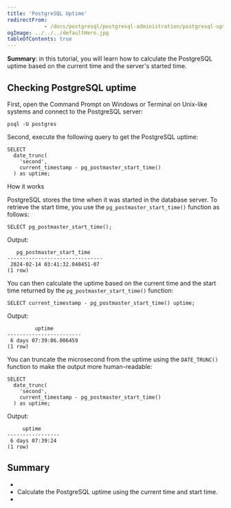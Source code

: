 ```yaml
---
title: 'PostgreSQL Uptime'
redirectFrom: 
            - /docs/postgresql/postgresql-administration/postgresql-uptime/
ogImage: ../../../defaultHero.jpg
tableOfContents: true
---
```



**Summary**: in this tutorial, you will learn how to calculate the PostgreSQL uptime based on the current time and the server's started time.





## Checking PostgreSQL uptime





First, open the Command Prompt on Windows or Terminal on Unix-like systems and connect to the PostgreSQL server:





```
psql -U postgres
```





Second, execute the following query to get the PostgreSQL uptime:





```
SELECT
  date_trunc(
    'second',
    current_timestamp - pg_postmaster_start_time()
  ) as uptime;
```





How it works





PostgreSQL stores the time when it was started in the database server. To retrieve the start time, you use the `pg_postmaster_start_time()` function as follows:





```
SELECT pg_postmaster_start_time();
```





Output:





```
   pg_postmaster_start_time
-------------------------------
 2024-02-14 03:41:32.048451-07
(1 row)
```





You can then calculate the uptime based on the current time and the start time returned by the `pg_postmaster_start_time()` function:





```
SELECT current_timestamp - pg_postmaster_start_time() uptime;
```





Output:





```
         uptime
------------------------
 6 days 07:39:06.006459
(1 row)
```





You can truncate the microsecond from the uptime using the `DATE_TRUNC()` function to make the output more human-readable:





```
SELECT
  date_trunc(
    'second',
    current_timestamp - pg_postmaster_start_time()
  ) as uptime;
```





Output:





```
     uptime
-----------------
 6 days 07:39:24
(1 row)
```





## Summary





- 
- Calculate the PostgreSQL uptime using the current time and start time.
- 


